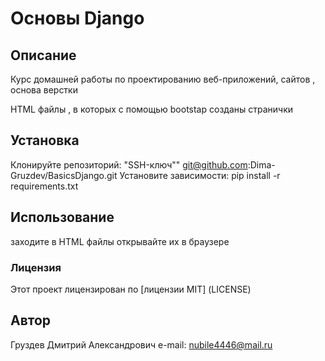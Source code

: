 # Основы Django

## Описание
Курс домашней работы по проектированию веб-приложений, сайтов , основа верстки


 HTML файлы , в которых с помощью bootstap созданы странички 
 

## Установка
Клонируйте репозиторий: "SSH-ключ"" git@github.com:Dima-Gruzdev/BasicsDjango.git Установите зависимости: pip install -r requirements.txt


## Использование
заходите в HTML файлы открывайте их в браузере 
### Лицензия 
Этот проект лицензирован по [лицензии MIT] (LICENSE)

## Автор
Груздев Дмитрий Александрович e-mail: nubile4446@mail.ru